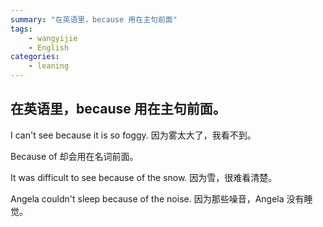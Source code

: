 ```yaml
---
summary: "在英语里，because 用在主句前面"
tags:
    - wangyijie
    - English
categories:
    - leaning
---
```

## 在英语里，because 用在主句前面。

I can't see because it is so foggy.
因为雾太大了，我看不到。

Because of 却会用在名词前面。

It was difficult to see because of the snow.
因为雪，很难看清楚。

Angela couldn't sleep because of the noise.
因为那些噪音，Angela 没有睡觉。
